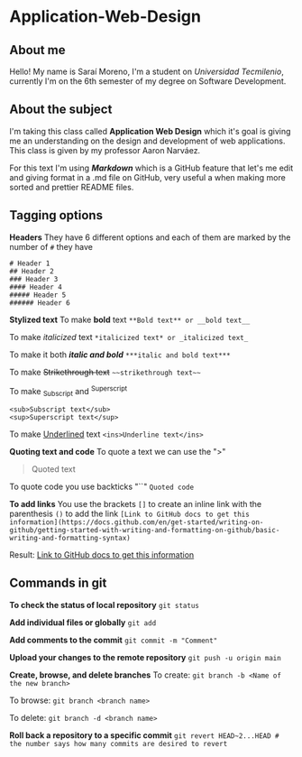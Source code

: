 # Application-Web-Design
## About me

Hello! My name is Saraí Moreno, I'm a student on *Universidad Tecmilenio*, currently I'm on the 6th semester of my degree on Software Development.

## About the subject
I'm taking this class called **Application Web Design** which it's goal is giving me an understanding on the design and development of web applications. This class is given by my professor Aaron Narváez.

For this text I'm using ***Markdown*** which is a GitHub feature that let's me edit and giving format in a .md file on GitHub, very useful a when making more sorted and prettier README files.

## Tagging options
**Headers**
They have 6 different options and each of them are marked by the number of `#` they have
```
# Header 1
## Header 2
### Header 3
#### Header 4
##### Header 5
###### Header 6
```

**Stylized text**
To make **bold** text
`**Bold text** or __bold text__`

To make _italicized_ text
`*italicized text* or _italicized text_`

To make it both ***italic and bold***
`***italic and bold text***`

To make ~~Strikethrough text~~
`~~strikethrough text~~`

To make <sub>Subscript</sub> and <sup>Superscript</sup>
```
<sub>Subscript text</sub> 
<sup>Superscript text</sup>
```
To make <ins>Underlined</ins> text
`<ins>Underline text</ins>`

**Quoting text and code**
To quote a text we can use the ">"
> Quoted text

To quote code you use backticks "``"
`Quoted code`

**To add links**
You use the brackets `[]` to create an inline link with the parenthesis `()` to add the link
`[Link to GitHub docs to get this information](https://docs.github.com/en/get-started/writing-on-github/getting-started-with-writing-and-formatting-on-github/basic-writing-and-formatting-syntax)`

Result: [Link to GitHub docs to get this information](https://docs.github.com/en/get-started/writing-on-github/getting-started-with-writing-and-formatting-on-github/basic-writing-and-formatting-syntax)

## Commands in git 

**To check the status of local repository**
`git status`

**Add individual files or globally**
`git add`

**Add comments to the commit** 
`git commit -m "Comment"`

**Upload your changes to the remote repository**
`git push -u origin main`

**Create, browse, and delete branches**
To create: 
`git branch -b <Name of the new branch>`

To browse:
`git branch <branch name>`

To delete:
`git branch -d <branch name>`

**Roll back a repository to a specific commit**
`git revert HEAD~2...HEAD # the number says how many commits are desired to revert`